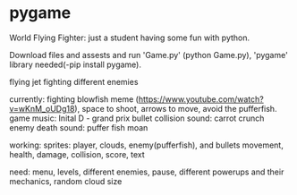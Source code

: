 # pygame
World Flying Fighter: just a student having some fun with python.

Download files and assests and run 'Game.py' (python Game.py), 'pygame' library needed(-pip install pygame). 

flying jet fighting different enemies

currently:
fighting blowfish meme (https://www.youtube.com/watch?v=wKnM_oUDg18), space to shoot, arrows to move, avoid the pufferfish.
game music: Inital D - grand prix
bullet collision sound: carrot crunch
enemy death sound: puffer fish moan

working:
sprites: player, clouds, enemy(pufferfish), and bullets
movement, health, damage, collision, score, text

need:
menu, levels, different enemies, pause, different powerups and their mechanics, random cloud size

